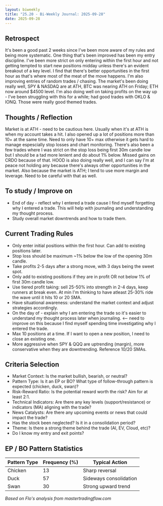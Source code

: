 ```yaml
---
layout: biweekly
title: "25.20 - Bi-Weekly Journal: 2025-09-28"
date: 2025-09-28
---
```


## Retrospect
It's been a good past 2 weeks since I've been more aware of my rules and being more systematic. One thing that's been improved has been my entry discipline. I've been more strict on only entering within the first hour and not getting tempted to start new positions midday unless there's an evident breakout of a key level. I find that there's better opportunities in the first hour as that's where most of the meat of the move happens. I'm also improving entries of random trades / chasing. The market's been doing really well, SPY & NASDAQ are at ATH, BTC was nearing ATH on Friday; ETH now around $4500 level. I'm also doing well on taking profits on the way up - I've been struggling with this for a while; had good trades with OKLO & IONQ. Those were really good themed trades. 

## Thoughts / Reflection
Market is at ATH - need to be cautious here. Usually when it's at ATH is when my account takes a hit. I also opened up a lot of positions more than 10+ at the same time. Need to only have 10+ max otherwise it gets hard to manage espescially stop losses and chart monitoring. There's also been a few trades where I was strict on the stop loss being first 30m candle low but I should be a tad more lenient and do about 1% below. Missed gains on CRDO because of that. HOOD is also doing really well, and I can say I'm at peace not holding any because there's always other opportunities in the market. Also because the market is ATH; I tend to use more margin and leverage. Need to be careful with that as well.

## To study / Improve on
- End of day - reflect why I entered a trade cause I find myself forgetting why I entered a trade. This will help with journaling and understanding my thought process.
- Study overall market downtrends and how to trade them.

## Current Trading Rules
- Only enter initial positions within the first hour. Can add to existing positions later.
- Stop loss should be maximum ~1% below the low of the opening 30m candle.
- Take profits 2-5 days after a strong move, with 3 days being the sweet spot.
- Only add to existing positions if they are in profit OR not below 1% of first 30m candle low.
- Use tiered profit taking: sell 25-50% into strength in 2-4 days, keep runners at break even. At min I'm thinking to have atleast 25-30% ride the wave until it hits 10 or 20 SMA.
- Have situational awareness: understand the market context and adjust strategies accordingly.
- On the day of - explain why I am entering the trade so it's easier to understand my thought process later when journaling. <-- need to improve on this because I find myself spending time investigating why I entered the trade.
- Max 10 positions at a time. If I want to open a new position, I need to close an existing one.
- More aggressive when SPY & QQQ are uptrending (margin), more conservative when they are downtrending. Reference 10/20 SMAs.


## Criteria Selection
- Market Context: Is the market bullish, bearish, or neutral?
- Pattern Type: Is it an EP or BO? What type of follow-through pattern is expected (chicken, duck, swan)?
- Risk-Reward Ratio: Is the potential reward worth the risk? Aim for at least 2:1.
- Technical Indicators: Are there any key levels (support/resistance) or indicators (MA) aligning with the trade?
- News Catalysts: Are there any upcoming events or news that could impact the trade?
- Has the stock been neglected? Is it in a consolidation period?
- Theme: Is there a strong theme behind the trade (AI, EV, Cloud, etc)?
- Do I know my entry and exit points?

## EP / BO Pattern Statistics

| Pattern Type | Frequency (%) | Typical Action         |
|--------------|--------------|------------------------|
| Chicken      | 13           | Sharp reversal         |
| Duck         | 57           | Sideways consolidation |
| Swan         | 30           | Strong upward trend    |

*Based on Flo's analysis from mastertradingflow.com*